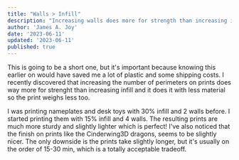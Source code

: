 ```yaml
---
title: "Walls > Infill"
description: "Increasing walls does more for strength than increasing infill on prints"
author: 'James A. Joy'
date: '2023-06-11'
updated: '2023-06-11'
published: true
---
```


This is going to be a short one, but it's important because knowing this earlier on would have saved me a lot of plastic and some shipping costs. I recently discovered that increasing the number of perimeters on prints does way more for strenght than increasing infill and it does it with less material so the print weighs less too. 

I was printing nameplates and desk toys with 30% infill and 2 walls before. I started printing them with 15% infill and 4 walls. The resulting prints are much more sturdy and slightly lighter which is perfect! I've also noticed that the finish on prints like the Cinderwing3D dragons, seems to be slightly nicer. The only downside is the prints take slightly longer, but it's usually on the order of 15-30 min, which is a totally acceptable tradeoff.